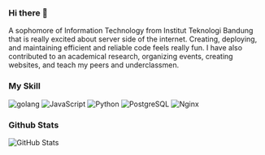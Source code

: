 ### Hi there 👋

<!--
**dParikesit/dParikesit** is a ✨ _special_ ✨ repository because its `README.md` (this file) appears on your GitHub profile.

Here are some ideas to get you started:

- 🔭 I’m currently working on a remote printing web project
- 🌱 I’m currently learning dart and flutter
- 👯 I’m looking to collaborate on web development
- 🤔 I’m looking for help with web/app deployment
- 💬 Ask me about real world social problem
- 📫 How to reach me: 
- 😄 Pronouns: He/him
- 😮 Fun Fact: I lost 20kg in 6 months
- [![Linkedin](https://i.stack.imgur.com/gVE0j.png) /dimas-parikesit](https://www.linkedin.com/in/dimas-parikesit)
&nbsp;
-->
A sophomore of Information Technology from Institut Teknologi Bandung that is really excited about server side of the internet. Creating, deploying, and maintaining efficient and reliable code feels really fun. I have also contributed to an academical research, organizing events, creating websites, and teach my peers and underclassmen.

### My Skill
<p>
  <img alt="golang" src="https://img.shields.io/badge/Go-00ADD8?style=for-the-badge&logo=go&logoColor=white" />
  <img alt="JavaScript" src="https://img.shields.io/badge/JavaScript-323330?style=for-the-badge&logo=javascript&logoColor=F7DF1E" />
  <img alt="Python" src="https://img.shields.io/badge/Python-FFD43B?style=for-the-badge&logo=python&logoColor=blue" />  
  <img alt="PostgreSQL" src="https://img.shields.io/badge/PostgreSQL-316192?style=for-the-badge&logo=postgresql&logoColor=whitee" />  
  <img alt="Nginx" src="https://img.shields.io/badge/Nginx-009639?style=for-the-badge&logo=nginx&logoColor=white" />  
</p>

### Github Stats
<p><img src="https://github-readme-stats.vercel.app/api?username=dParikesit&amp;show_icons=true&amp;count_private=true&amp;theme=tokyonight" alt="GitHub Stats"></p>

<!-- ### Top Languages
<p><img src="https://github-readme-stats.vercel.app/api/top-langs/?username=dParikesit&amp;layout=compact" alt="Top Languages"></p> -->

